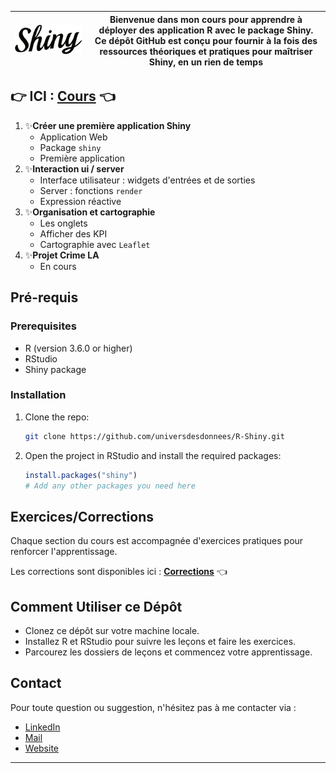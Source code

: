 | ![Shiny Package Logo](https://github.com/universdesdonnees/R-Shiny/blob/master/Images/shiny.png?raw=true) | **Bienvenue dans mon cours pour apprendre à déployer des application R avec le package Shiny.**<br>Ce dépôt GitHub est conçu pour fournir à la fois des ressources théoriques et pratiques pour maîtriser Shiny, en un rien de temps |
| --- | --- |

## 👉 ICI : [Cours](https://universdesdonnees.github.io/R-Shiny/cours/cours.html) 👈

1. ✨**Créer une première application Shiny** 
   - Application Web
   - Package `shiny`
   - Première application
2. ✨**Interaction ui / server** 
   - Interface utilisateur : widgets d'entrées et de sorties
   - Server : fonctions `render`
   - Expression réactive
3. ✨**Organisation et cartographie** 
   - Les onglets
   - Afficher des KPI
   - Cartographie avec `Leaflet`
4. ✨**Projet Crime LA**
   - En cours 

## Pré-requis 

### Prerequisites

- R (version 3.6.0 or higher)
- RStudio
- Shiny package

### Installation

1. Clone the repo:
   ```sh
   git clone https://github.com/universdesdonnees/R-Shiny.git
   ```
2. Open the project in RStudio and install the required packages:
   ```R
   install.packages("shiny")
   # Add any other packages you need here
   ```
   
## Exercices/Corrections

Chaque section du cours est accompagnée d'exercices pratiques pour renforcer l'apprentissage. 

Les corrections sont disponibles ici : **[Corrections](https://github.com/universdesdonnees/R-Shiny/tree/master/exercices)** 👈

## Comment Utiliser ce Dépôt

- Clonez ce dépôt sur votre machine locale.
- Installez R et RStudio pour suivre les leçons et faire les exercices.
- Parcourez les dossiers de leçons et commencez votre apprentissage.

## Contact
Pour toute question ou suggestion, n'hésitez pas à me contacter via :
 
- [LinkedIn](https://www.linkedin.com/in/menyssacherifa/) 
- [Mail](cmenyssa@live.fr)
- [Website](https://mcherifaluron.com)

---
